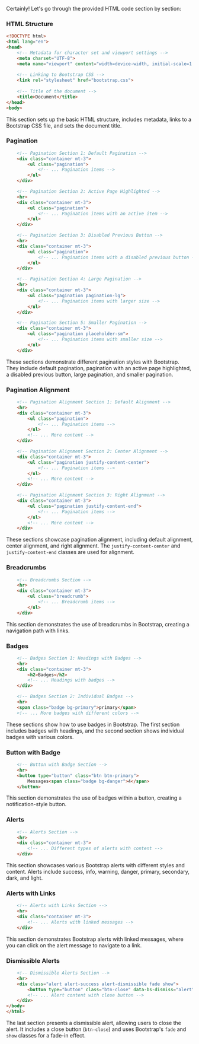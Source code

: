 Certainly! Let's go through the provided HTML code section by section:

### HTML Structure
```html
<!DOCTYPE html>
<html lang="en">
<head>
    <!-- Metadata for character set and viewport settings -->
    <meta charset="UTF-8">
    <meta name="viewport" content="width=device-width, initial-scale=1.0">
    
    <!-- Linking to Bootstrap CSS -->
    <link rel="stylesheet" href="bootstrap.css">
    
    <!-- Title of the document -->
    <title>Document</title>
</head>
<body>
```
This section sets up the basic HTML structure, includes metadata, links to a Bootstrap CSS file, and sets the document title.

### Pagination
```html
    <!-- Pagination Section 1: Default Pagination -->
    <div class="container mt-3">
        <ul class="pagination">
            <!-- ... Pagination items -->
        </ul>
    </div>

    <!-- Pagination Section 2: Active Page Highlighted -->
    <hr>
    <div class="container mt-3">
        <ul class="pagination">
            <!-- ... Pagination items with an active item -->
        </ul>
    </div>

    <!-- Pagination Section 3: Disabled Previous Button -->
    <hr>
    <div class="container mt-3">
        <ul class="pagination">
            <!-- ... Pagination items with a disabled previous button -->
        </ul>
    </div>

    <!-- Pagination Section 4: Large Pagination -->
    <hr>
    <div class="container mt-3">
        <ul class="pagination pagination-lg">
            <!-- ... Pagination items with larger size -->
        </ul>
    </div>

    <!-- Pagination Section 5: Smaller Pagination -->
    <div class="container mt-3">
        <ul class="pagination placeholder-sm">
            <!-- ... Pagination items with smaller size -->
        </ul>
    </div>
```
These sections demonstrate different pagination styles with Bootstrap. They include default pagination, pagination with an active page highlighted, a disabled previous button, large pagination, and smaller pagination.

### Pagination Alignment
```html
    <!-- Pagination Alignment Section 1: Default Alignment -->
    <hr>
    <div class="container mt-3">
        <ul class="pagination">
            <!-- ... Pagination items -->
        </ul>
        <!-- ... More content -->
    </div>

    <!-- Pagination Alignment Section 2: Center Alignment -->
    <div class="container mt-3">
        <ul class="pagination justify-content-center">
            <!-- ... Pagination items -->
        </ul>
        <!-- ... More content -->
    </div>

    <!-- Pagination Alignment Section 3: Right Alignment -->
    <div class="container mt-3">
        <ul class="pagination justify-content-end">
            <!-- ... Pagination items -->
        </ul>
        <!-- ... More content -->
    </div>
```
These sections showcase pagination alignment, including default alignment, center alignment, and right alignment. The `justify-content-center` and `justify-content-end` classes are used for alignment.

### Breadcrumbs
```html
    <!-- Breadcrumbs Section -->
    <hr>
    <div class="container mt-3">
        <ul class="breadcrumb">
            <!-- ... Breadcrumb items -->
        </ul>
    </div>
```
This section demonstrates the use of breadcrumbs in Bootstrap, creating a navigation path with links.

### Badges
```html
    <!-- Badges Section 1: Headings with Badges -->
    <hr>
    <div class="container mt-3">
        <h2>Badges</h2>
        <!-- ... Headings with badges -->
    </div>

    <!-- Badges Section 2: Individual Badges -->
    <hr>
    <span class="badge bg-primary">primary</span>
    <!-- ... More badges with different colors -->
```
These sections show how to use badges in Bootstrap. The first section includes badges with headings, and the second section shows individual badges with various colors.

### Button with Badge
```html
    <!-- Button with Badge Section -->
    <hr>
    <button type="button" class="btn btn-primary">
        Messages<span class="badge bg-danger">4</span>
    </button>
```
This section demonstrates the use of badges within a button, creating a notification-style button.

### Alerts
```html
    <!-- Alerts Section -->
    <hr>
    <div class="container mt-3">
        <!-- ... Different types of alerts with content -->
    </div>
```
This section showcases various Bootstrap alerts with different styles and content. Alerts include success, info, warning, danger, primary, secondary, dark, and light.

### Alerts with Links
```html
    <!-- Alerts with Links Section -->
    <hr>
    <div class="container mt-3">
        <!-- ... Alerts with linked messages -->
    </div>
```
This section demonstrates Bootstrap alerts with linked messages, where you can click on the alert message to navigate to a link.

### Dismissible Alerts
```html
    <!-- Dismissible Alerts Section -->
    <hr>
    <div class="alert alert-success alert-dismissible fade show">
        <button type="button" class="btn-close" data-bs-dismiss="alert"></button>
        <!-- ... Alert content with close button -->
    </div>
</body>
</html>
```
The last section presents a dismissible alert, allowing users to close the alert. It includes a close button (`btn-close`) and uses Bootstrap's `fade` and `show` classes for a fade-in effect.
